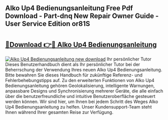 ## Alko Up4 Bedienungsanleitung Free Pdf Download - Part-dnq New Repair Owner Guide - User Service Edition or81S

# <h2><a href="http://df3gik1.blite.top/?on=Alko+Up4+Bedienungsanleitung">🔗Download 👉🔴 Alko Up4 Bedienungsanleitung</a></h2>

[![Alko Up4 Bedienungsanleitung new download](https://i.imgur.com/lujVjoI.png)](http://df3gik1.blite.top/?on=Alko+Up4+Bedienungsanleitung)
Ihr persönlicher Tutor Dieses Benutzerhandbuch dient als Ihr persönlicher Tutor bei der Beherrschung der Verwendung Ihres neuen Alko Up4 Bedienungsanleitung. Bitte bewahren Sie dieses Handbuch für zukünftige Referenz- und Fehlerbehebungstipps auf. Zu den erweiterten Funktionen von Alko Up4 Bedienungsanleitung gehören Geolokalisierung, intelligente Warnungen, anpassbare Designs und Synchronisierung mehrerer Geräte, die alle einfach über die benutzerfreundliche und intuitive Benutzeroberfläche gesteuert werden können. Wir sind hier, um Ihnen bei jedem Schritt des Weges Alko Up4 Bedienungsanleitung zu helfen. Unser Kundensupport-Team steht Ihnen während Ihrer gesamten Reise zur Verfügung.
